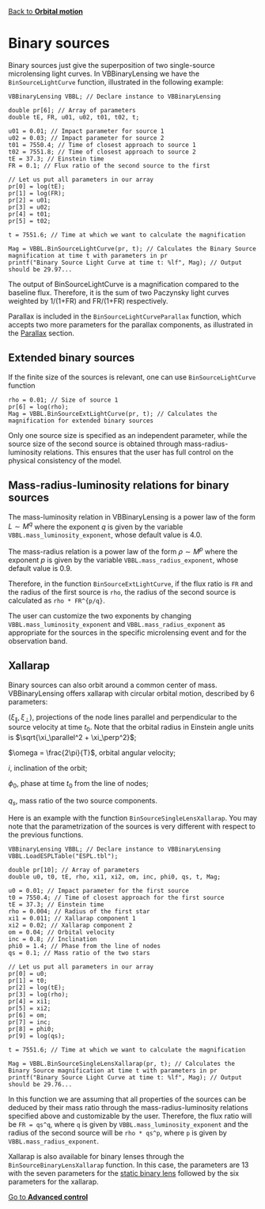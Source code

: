 [Back to **Orbital motion**](OrbitalMotion.md)

# Binary sources

Binary sources just give the superposition of two single-source microlensing light curves. In VBBinaryLensing we have the `BinSourceLightCurve` function, illustrated in the following example:

```
VBBinaryLensing VBBL; // Declare instance to VBBinaryLensing

double pr[6]; // Array of parameters
double tE, FR, u01, u02, t01, t02, t;

u01 = 0.01; // Impact parameter for source 1
u02 = 0.03; // Impact parameter for source 2
t01 = 7550.4; // Time of closest approach to source 1
t02 = 7551.8; // Time of closest approach to source 2
tE = 37.3; // Einstein time
FR = 0.1; // Flux ratio of the second source to the first

// Let us put all parameters in our array
pr[0] = log(tE);
pr[1] = log(FR);
pr[2] = u01;
pr[3] = u02;
pr[4] = t01;
pr[5] = t02;

t = 7551.6; // Time at which we want to calculate the magnification

Mag = VBBL.BinSourceLightCurve(pr, t); // Calculates the Binary Source magnification at time t with parameters in pr
printf("Binary Source Light Curve at time t: %lf", Mag); // Output should be 29.97...
```

The output of BinSourceLightCurve is a magnification compared to the baseline flux. Therefore, it is the sum of two Paczynsky light curves weighted by 1/(1+FR) and FR/(1+FR) respectively.

Parallax is included in the `BinSourceLightCurveParallax` function, which accepts two more parameters for the parallax components, as illustrated in the [Parallax](Parallax.md) section.

## Extended binary sources

If the finite size of the sources is relevant, one can use `BinSourceLightCurve` function

```
rho = 0.01; // Size of source 1
pr[6] = log(rho); 
Mag = VBBL.BinSourceExtLightCurve(pr, t); // Calculates the magnification for extended binary sources
```

Only one source size is specified as an independent parameter, while the source size of the second source is obtained through mass-radius-luminosity relations. This ensures that the user has full control on the physical consistency of the model.

## Mass-radius-luminosity relations for binary sources

The mass-luminosity relation in VBBinaryLensing is a power law of the form $L \sim M^q$ where the exponent $q$ is given by the variable `VBBL.mass_luminosity_exponent`, whose default value is $4.0$.

The mass-radius relation is a power law of the form $\rho \sim M^p$ where the exponent $p$ is given by the variable `VBBL.mass_radius_exponent`, whose default value is $0.9$.

Therefore, in the function `BinSourceExtLightCurve`, if the flux ratio is `FR` and the radius of the first source is `rho`, the radius of the second source is calculated as `rho * FR^{p/q}`.

The user can customize the two exponents by changing `VBBL.mass_luminosity_exponent` and `VBBL.mass_radius_exponent` as appropriate for the sources in the specific microlensing event and for the observation band.

## Xallarap

Binary sources can also orbit around a common center of mass. VBBinaryLensing offers xallarap with circular orbital motion, described by 6 parameters:

$(\xi_\parallel, \xi_\perp)$, projections of the node lines parallel and perpendicular to the source velocity at time $t_0$. Note that the orbital radius in Einstein angle units is $\sqrt{\xi_\parallel^2 + \xi_\perp^2}$;

$\omega = \frac{2\pi}{T}$, orbital angular velocity;

$i$, inclination of the orbit;

$\phi_0$, phase at time $t_0$ from the line of nodes;

$q_s$, mass ratio of the two source components.

Here is an example with the function `BinSourceSingleLensXallarap`. You may note that the parametrization of the sources is very different with respect to the previous functions.

```
VBBinaryLensing VBBL; // Declare instance to VBBinaryLensing
VBBL.LoadESPLTable("ESPL.tbl");

double pr[10]; // Array of parameters
double u0, t0, tE, rho, xi1, xi2, om, inc, phi0, qs, t, Mag;

u0 = 0.01; // Impact parameter for the first source
t0 = 7550.4; // Time of closest approach for the first source
tE = 37.3; // Einstein time
rho = 0.004; // Radius of the first star
xi1 = 0.011; // Xallarap component 1
xi2 = 0.02; // Xallarap component 2
om = 0.04; // Orbital velocity
inc = 0.8; // Inclination
phi0 = 1.4; // Phase from the line of nodes
qs = 0.1; // Mass ratio of the two stars

// Let us put all parameters in our array
pr[0] = u0;
pr[1] = t0;
pr[2] = log(tE);
pr[3] = log(rho);
pr[4] = xi1;
pr[5] = xi2;
pr[6] = om;
pr[7] = inc;
pr[8] = phi0;
pr[9] = log(qs);

t = 7551.6; // Time at which we want to calculate the magnification

Mag = VBBL.BinSourceSingleLensXallarap(pr, t); // Calculates the Binary Source magnification at time t with parameters in pr
printf("Binary Source Light Curve at time t: %lf", Mag); // Output should be 29.76...
```

In this function we are assuming that all properties of the sources can be deduced by their mass ratio through the mass-radius-luminosity relations specified above and customizable by the user. Therefore, the flux ratio will be `FR = qs^q`, where `q` is given by `VBBL.mass_luminosity_exponent` and the radius of the second source will be `rho * qs^p`, where `p` is given by `VBBL.mass_radius_exponent`.

Xallarap is also available for binary lenses through the `BinSourceBinaryLensXallarap` function. In this case, the parameters are 13 with the seven parameters for the [static binary lens](BinaryLenses.md) followed by the six parameters for the xallarap.

[Go to **Advanced control**](AdvancedControl.md)
